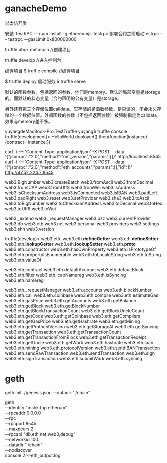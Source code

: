 # ganacheDemo

[以太坊开发](https://gasolin.gitbooks.io/learn-ethereum-dapp/content/?q=)

安装 TestRPC -- npm install -g ethereumjs-testrpc
部署合约之前启动testrpc     --   testrpc --gasLimit 0x800000000

truffle ubox metacoin //创建项目

truffle develop //进入控制台


编译项目
$ truffle compile //编译项目

$ truffle deploy
启动服务
$ truffle serve

默认的函数参数，包括返回的参数，他们是memory。默认的局部变量是storage的。而默认的状态变量（合约声明的公有变量）是storage。

另外还有第三个存储位置calldata。它存储的是函数参数，是只读的，不会永久存储的一个数据位置。外部函数的参数（不包括返回参数）被强制指定为calldata。效果与memory差不多。

yuyangdeMacBook-Pro:TestTruffle yuyang$ truffle console
truffle(development)> HelloWorld.deployed().then(function(instance){contract= instance;});

curl -i -H 'Content-Type: application/json' -X POST --data '{"jsonrpc":"2.0","method":"net_version","params":[]}' http://localhost:8545
curl  -i -H 'Content-Type: application/json' -X POST --data '{"jsonrpc":"2.0","method":"eth_accounts","params":[],"id":1}' http://47.52.224.7:8545

web3.BigNumber             web3.createBatch           web3.fromAscii             web3.fromDecimal
web3.fromICAP              web3.fromUtf8              web3.fromWei               web3.isAddress
web3.isChecksumAddress     web3.isConnected           web3.isIBAN                web3.padLeft
web3.padRight              web3.reset                 web3.setProvider           web3.sha3
web3.toAscii               web3.toBigNumber           web3.toChecksumAddress     web3.toDecimal
web3.toHex                 web3.toUtf8                web3.toWei

web3._extend               web3._requestManager       web3.bzz                   web3.currentProvider
web3.db                    web3.eth                   web3.net                   web3.personal
web3.providers             web3.settings              web3.shh                   web3.version

truffle(develop)> web3.eth.
web3.eth.__defineGetter__          web3.eth.__defineSetter__          web3.eth.__lookupGetter__
web3.eth.__lookupSetter__          web3.eth.__proto__                 web3.eth.constructor
web3.eth.hasOwnProperty            web3.eth.isPrototypeOf             web3.eth.propertyIsEnumerable
web3.eth.toLocaleString            web3.eth.toString                  web3.eth.valueOf

web3.eth.contract                  web3.eth.defaultAccount            web3.eth.defaultBlock
web3.eth.filter                    web3.eth.icapNamereg               web3.eth.isSyncing
web3.eth.namereg

web3.eth._requestManager           web3.eth.accounts                  web3.eth.blockNumber
web3.eth.call                      web3.eth.coinbase                  web3.eth.compile
web3.eth.estimateGas               web3.eth.gasPrice                  web3.eth.getAccounts
web3.eth.getBalance                web3.eth.getBlock                  web3.eth.getBlockNumber
web3.eth.getBlockTransactionCount  web3.eth.getBlockUncleCount        web3.eth.getCode
web3.eth.getCoinbase               web3.eth.getCompilers              web3.eth.getGasPrice
web3.eth.getHashrate               web3.eth.getMining                 web3.eth.getProtocolVersion
web3.eth.getStorageAt              web3.eth.getSyncing                web3.eth.getTransaction
web3.eth.getTransactionCount       web3.eth.getTransactionFromBlock   web3.eth.getTransactionReceipt
web3.eth.getUncle                  web3.eth.getWork                   web3.eth.hashrate
web3.eth.iban                      web3.eth.mining                    web3.eth.protocolVersion
web3.eth.sendIBANTransaction       web3.eth.sendRawTransaction        web3.eth.sendTransaction
web3.eth.sign                      web3.eth.signTransaction           web3.eth.submitWork
web3.eth.syncing

# geth
geth init ./genesis.json --datadir "./chain"

geth \
  --identity "mshk.top etherum" \
  --rpcaddr 0.0.0.0 \
  --rpc \
  --rpcport 8545 \
  --maxpeers 2 \
  --rpcapi "db,eth,net,web3,debug" \
  --networkid 100 \
  --datadir "./chain" \
  --nodiscover \
    console 2>>eth_output.log